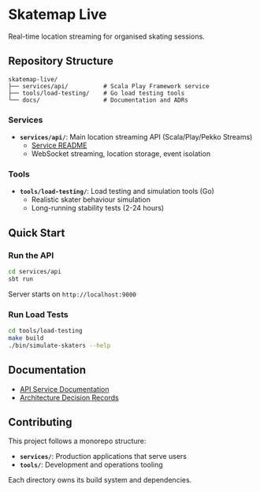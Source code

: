 # Skatemap Live

Real-time location streaming for organised skating sessions.

## Repository Structure

```
skatemap-live/
├── services/api/          # Scala Play Framework service
├── tools/load-testing/    # Go load testing tools
└── docs/                  # Documentation and ADRs
```

### Services

- **`services/api/`**: Main location streaming API (Scala/Play/Pekko Streams)
  - [Service README](services/api/README.md)
  - WebSocket streaming, location storage, event isolation

### Tools

- **`tools/load-testing/`**: Load testing and simulation tools (Go)
  - Realistic skater behaviour simulation
  - Long-running stability tests (2-24 hours)

## Quick Start

### Run the API

```bash
cd services/api
sbt run
```

Server starts on `http://localhost:9000`

### Run Load Tests

```bash
cd tools/load-testing
make build
./bin/simulate-skaters --help
```

## Documentation

- [API Service Documentation](services/api/README.md)
- [Architecture Decision Records](docs/adr/)

## Contributing

This project follows a monorepo structure:
- **`services/`**: Production applications that serve users
- **`tools/`**: Development and operations tooling

Each directory owns its build system and dependencies.
